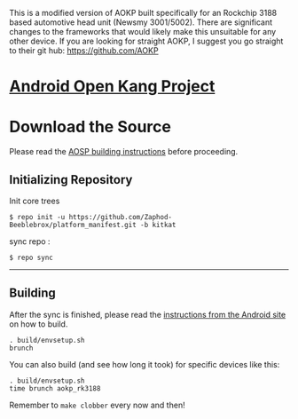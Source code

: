 This is a modified version of AOKP built specifically for an Rockchip 3188 based automotive head unit
(Newsmy 3001/5002).  There are significant changes to the frameworks that would likely make this unsuitable for any other device.  If you are looking for straight AOKP,  I suggest you go straight to their git hub: https://github.com/AOKP


[Android Open Kang Project](http://aokp.co)
====================================


Download the Source
===================

Please read the [AOSP building instructions](http://source.android.com/source/index.html) before proceeding.

Initializing Repository
-----------------------

Init core trees 

    $ repo init -u https://github.com/Zaphod-Beeblebrox/platform_manifest.git -b kitkat


sync repo :

    $ repo sync

***

Building
--------

After the sync is finished, please read the [instructions from the Android site](http://s.android.com/source/building.html) on how to build.

    . build/envsetup.sh
    brunch


You can also build (and see how long it took) for specific devices like this:

    . build/envsetup.sh
    time brunch aokp_rk3188

Remember to `make clobber` every now and then!

